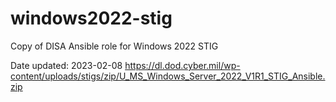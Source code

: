 # windows2022-stig

Copy of DISA Ansible role for Windows 2022 STIG


Date updated: 2023-02-08
https://dl.dod.cyber.mil/wp-content/uploads/stigs/zip/U_MS_Windows_Server_2022_V1R1_STIG_Ansible.zip
